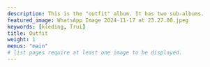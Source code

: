 ```yaml
---
description: This is the "outfit" album. It has two sub-albums.
featured_image: WhatsApp Image 2024-11-17 at 23.27.00.jpeg
keywords: [kleding, Trui]
title: Outfit
weight: 1
menus: "main"
# list pages require at least one image to be displayed.
---
```


